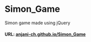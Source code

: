 # Simon_Game
Simon game made using jQuery

#### URL: [anjani-ch.github.io/Simon_Game](https://anjani-ch.github.io/Simon-Game/)
